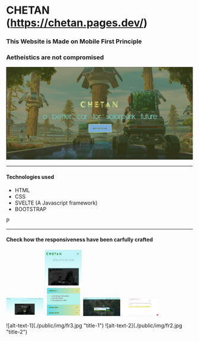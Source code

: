 # CHETAN (https://chetan.pages.dev/)
### This Website is Made on Mobile First Principle
### Aetheistics are not compromised 
<img src="./public/img/fr1.jpg">
<hr/>

#### Technologies used
<ul>
<li>HTML</li>
<li>CSS</li>
<li>SVELTE (A Javascript framework)</li>
<li>BOOTSTRAP</li></ul>P
<hr/>

#### Check how the responsiveness have been carfully crafted
<p float="left">
<img src="./public/img/fr2.jpg" width="100">
<img src="./public/img/fr3.jpg" width="100">
<img src="./public/img/fr4.jpg" width="100">
<img src="./public/img/fr5.jpg" width="100">
</p>
![alt-text-1](./public/img/fr3.jpg "title-1") ![alt-text-2](./public/img/fr2.jpg "title-2")
